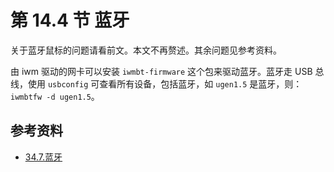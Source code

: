 # 第 14.4 节 蓝牙

关于蓝牙鼠标的问题请看前文。本文不再赘述。其余问题见参考资料。

由 iwm 驱动的网卡可以安装 `iwmbt-firmware` 这个包来驱动蓝牙。蓝牙走 USB 总线，使用 `usbconfig` 可查看所有设备，包括蓝牙，如 `ugen1.5` 是蓝牙，则： `iwmbtfw -d ugen1.5`。

## 参考资料

- [34.7.蓝牙](https://handbook.bsdcn.org/di-34-zhang-gao-ji-wang-luo/34.7.-lan-ya.html)
